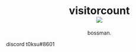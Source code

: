 <p> 
  <h1 align="center">visitorcount<br>
  <img src="https://profile-counter.glitch.me/t0ksu/count.svg" />
    </h1>
</p>

<p align="center">
    bossman.


discord t0ksu#8601
